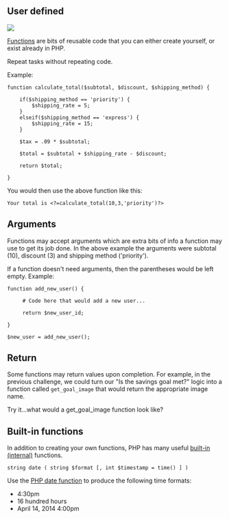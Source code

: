## User defined

<img src='http://thewc.co.s3.amazonaws.com/challenges/php-wikipedia-definition-of-function.png'>

[Functions](http://us1.php.net/manual/en/language.functions.php) are bits of reusable code that you can either create yourself, or exist already in PHP.

Repeat tasks without repeating code.

Example: 

	function calculate_total($subtotal, $discount, $shipping_method) {
	
	    if($shipping_method == 'priority') {
	        $shipping_rate = 5;
	    }
	    elseif($shipping_method == 'express') {
	        $shipping_rate = 15;
	    }
	
	    $tax = .09 * $subtotal;
	
	    $total = $subtotal + $shipping_rate - $discount;
	
	    return $total;
	
	}

You would then use the above function like this:	

	Your total is <?=calculate_total(10,3,'priority')?>
	
	

## Arguments
Functions may accept arguments which are extra bits of info a function may use to get its job done. In the above example the arguments were subtotal (10), discount (3) and shipping method ('priority').

If a function doesn't need arguments, then the parentheses would be left empty. Example:
	
	function add_new_user() {
	 
	     # Code here that would add a new user...
	 
	     return $new_user_id;
	 
	}
	 
	$new_user = add_new_user();
	
## Return
Some functions may return values upon completion. For example, in the previous challenge, we could turn our "Is the savings goal met?" logic into a function called `get_goal_image` that would return the appropriate image name.

Try it...what would a get_goal_image function look like?


## Built-in functions

In addition to creating your own functions, PHP has many useful [built-in (internal)](http://us2.php.net/manual/en/functions.internal.php) functions. 

	string date ( string $format [, int $timestamp = time() ] )

Use the [PHP date function](http://us1.php.net/manual/en/function.date.php) to produce the following time formats:

* 4:30pm
* 16 hundred hours
* April 14, 2014 4:00pm